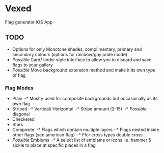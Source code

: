 # Vexed
Flag generator iOS App


## TODO

* Options for only Monotone shades, complimentary, primary and secondary colours (options for rainbow/gay pride mode)
* _Possible_ Card/ tinder style interface to allow you to discard and save flags to your gallery
* _Possible_ Move background extension method and make it its own type of flag

### Flag Modes

* Plain
⋅⋅* Moslty used for composite backgrounds but occasionally as its own flag
* Striped
⋅⋅* Vertical/ Horizontal
⋅⋅* Stripe amount (2-15)
⋅⋅* _Possible_ diagonal
* Checkered
* Stars
* Composite
⋅⋅* Flags which contain multiple layers
⋅⋅* Flags nested inside other flags (see american flag)
⋅⋅* Ffor cross types double cross
* _Possible_ Emblems
⋅⋅* A select list of emblams or icons i.e. hammer & sickle to place at specific places in a flag